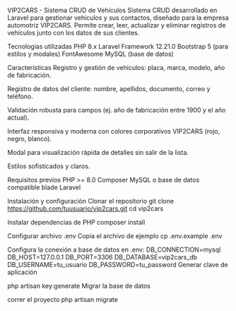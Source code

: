 VIP2CARS - Sistema CRUD de Vehículos
Sistema CRUD desarrollado en Laravel para gestionar vehículos y sus contactos, diseñado para la empresa automotriz VIP2CARS. Permite crear, leer, actualizar y eliminar registros de vehículos junto con los datos de sus clientes.

Tecnologías utilizadas
PHP 8.x
Laravel Framework 12.21.0
Bootstrap 5 (para estilos y modales)
FontAwesome
MySQL (base de datos)

Características
Registro y gestión de vehículos: placa, marca, modelo, año de fabricación.

Registro de datos del cliente: nombre, apellidos, documento, correo y teléfono.

Validación robusta para campos (ej. año de fabricación entre 1900 y el año actual).

Interfaz responsiva y moderna con colores corporativos VIP2CARS (rojo, negro, blanco).

Modal para visualización rápida de detalles sin salir de la lista.

Estilos sofisticados y claros.

Requisitos previos
PHP >= 8.0
Composer
MySQL o base de datos compatible
blade Laravel


Instalación y configuración
Clonar el repositorio
git clone https://github.com/tuusuario/vip2cars.git
cd vip2cars

Instalar dependencias de PHP
composer install

Configurar archivo .env
Copia el archivo de ejemplo
cp .env.example .env

Configura la conexión a base de datos en .env:
DB_CONNECTION=mysql
DB_HOST=127.0.0.1
DB_PORT=3306
DB_DATABASE=vip2cars_db
DB_USERNAME=tu_usuario
DB_PASSWORD=tu_password
Generar clave de aplicación

php artisan key:generate
Migrar la base de datos

correr el proyecto
php artisan migrate
